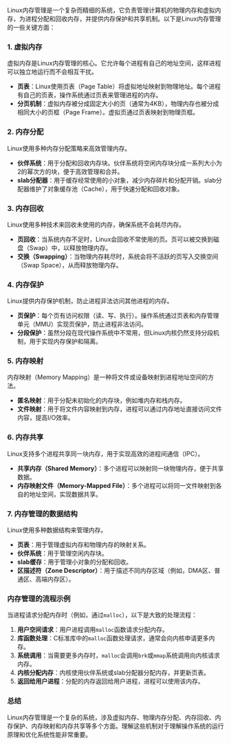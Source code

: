 Linux内存管理是一个复杂而精细的系统，它负责管理计算机的物理内存和虚拟内存，为进程分配和回收内存，并提供内存保护和共享机制。以下是Linux内存管理的一些关键方面：

### 1. 虚拟内存
虚拟内存是Linux内存管理的核心。它允许每个进程有自己的地址空间，这样进程可以独立地运行而不会相互干扰。

- **页表**：Linux使用页表（Page Table）将虚拟地址映射到物理地址。每个进程有自己的页表，操作系统通过页表来管理进程的内存。
- **分页机制**：虚拟内存被分成固定大小的页（通常为4KB），物理内存也被分成相同大小的页框（Page Frame）。虚拟页通过页表映射到物理页框。

### 2. 内存分配
Linux使用多种内存分配策略来高效管理内存。

- **伙伴系统**：用于分配和回收内存块。伙伴系统将空闲内存块分成一系列大小为2的幂次方的块，便于高效管理和合并。
- **slab分配器**：用于缓存经常使用的小对象，减少内存碎片和分配开销。slab分配器维护了对象缓存池（Cache），用于快速分配和回收对象。

### 3. 内存回收
Linux使用多种技术来回收未使用的内存，确保系统不会耗尽内存。

- **页回收**：当系统内存不足时，Linux会回收不常使用的页。页可以被交换到磁盘（Swap）中，以释放物理内存。
- **交换（Swapping）**：当物理内存耗尽时，系统会将不活跃的页写入交换空间（Swap Space），从而释放物理内存。

### 4. 内存保护
Linux提供内存保护机制，防止进程非法访问其他进程的内存。

- **页保护**：每个页有访问权限（读、写、执行）。操作系统通过页表和内存管理单元（MMU）实现页保护，防止进程非法访问。
- **分段保护**：虽然分段在现代操作系统中不常用，但Linux内核仍然支持分段机制，用于实现内存保护和隔离。

### 5. 内存映射
内存映射（Memory Mapping）是一种将文件或设备映射到进程地址空间的方法。

- **匿名映射**：用于分配未初始化的内存块，例如堆内存和栈内存。
- **文件映射**：用于将文件内容映射到内存，进程可以通过内存地址直接访问文件内容，提高I/O效率。

### 6. 内存共享
Linux支持多个进程共享同一块内存，用于实现高效的进程间通信（IPC）。

- **共享内存（Shared Memory）**：多个进程可以映射同一块物理内存，便于共享数据。
- **内存映射文件（Memory-Mapped File）**：多个进程可以将同一文件映射到各自的地址空间，实现数据共享。

### 7. 内存管理的数据结构
Linux使用多种数据结构来管理内存。

- **页表**：用于管理虚拟内存和物理内存的映射关系。
- **伙伴系统**：用于管理空闲内存块。
- **slab缓存**：用于管理小对象的分配和回收。
- **区描述符（Zone Descriptor）**：用于描述不同内存区域（例如，DMA区、普通区、高端内存区）。

### 内存管理的流程示例
当进程请求分配内存时（例如，通过`malloc`），以下是大致的处理流程：
1. **用户空间请求**：用户进程调用`malloc`函数请求分配内存。
2. **库函数处理**：C标准库中的`malloc`函数处理请求，通常会向内核申请更多内存。
3. **系统调用**：当需要更多内存时，`malloc`会调用`brk`或`mmap`系统调用向内核请求内存。
4. **内核分配内存**：内核使用伙伴系统或slab分配器分配内存，并更新页表。
5. **返回给用户进程**：分配的内存返回给用户进程，进程可以使用该内存。

### 总结
Linux内存管理是一个复杂的系统，涉及虚拟内存、物理内存分配、内存回收、内存保护、内存映射和内存共享等多个方面。理解这些机制对于理解操作系统的运行原理和优化系统性能非常重要。